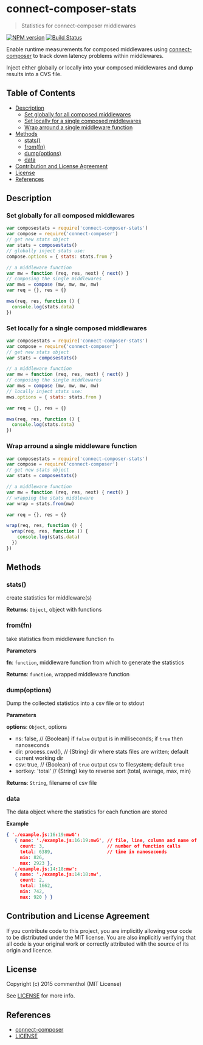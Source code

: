# connect-composer-stats

> Statistics for connect-composer middlewares

[![NPM version](https://badge.fury.io/js/connect-composer-stats.svg)](https://www.npmjs.com/package/connect-composer-stats/)
[![Build Status](https://secure.travis-ci.org/commenthol/connect-composer-stats.svg?branch=master)](https://travis-ci.org/commenthol/connect-composer-stats)

Enable runtime measurements for composed middlewares using [connect-composer][] to track down latency problems within middlewares.

Inject either globally or locally into your composed middlewares and dump results into a CVS file.

## Table of Contents

<!-- !toc (minlevel=2 omit="Table of Contents") -->

* [Description](#description)
  * [Set globally for all composed middlewares](#set-globally-for-all-composed-middlewares)
  * [Set locally for a single composed middlewares](#set-locally-for-a-single-composed-middlewares)
  * [Wrap arround a single middleware function](#wrap-arround-a-single-middleware-function)
* [Methods](#methods)
  * [stats()](#stats)
  * [from(fn)](#fromfn)
  * [dump(options)](#dumpoptions)
  * [data](#data)
* [Contribution and License Agreement](#contribution-and-license-agreement)
* [License](#license)
* [References](#references)

<!-- toc! -->

## Description

### Set globally for all composed middlewares

```js
var composestats = require('connect-composer-stats')
var compose = require('connect-composer')
// get new stats object
var stats = composestats()
// globally inject stats use:
compose.options = { stats: stats.from }

// a middleware function
var mw = function (req, res, next) { next() }
// composing the single middlewares
var mws = compose (mw, mw, mw, mw)
var req = {}, res = {}

mws(req, res, function () {
  console.log(stats.data)
})
```

### Set locally for a single composed middlewares

```js
var composestats = require('connect-composer-stats')
var compose = require('connect-composer')
// get new stats object
var stats = composestats()

// a middleware function
var mw = function (req, res, next) { next() }
// composing the single middlewares
var mws = compose (mw, mw, mw, mw)
// locally inject stats use:
mws.options = { stats: stats.from }

var req = {}, res = {}

mws(req, res, function () {
  console.log(stats.data)
})
```

### Wrap arround a single middleware function

```js
var composestats = require('connect-composer-stats')
var compose = require('connect-composer')
// get new stats object
var stats = composestats()

// a middleware function
var mw = function (req, res, next) { next() }
// wrapping the stats middleware
var wrap = stats.from(mw)

var req = {}, res = {}

wrap(req, res, function () {
  wrap(req, res, function () {
    console.log(stats.data)
  })
})
```

## Methods

### stats()

create statistics for middleware(s)

**Returns**: `Object`, object with functions


### from(fn)

take statistics from middleware function `fn`

**Parameters**

**fn**: `function`, middleware function from which to generate the statistics

**Returns**: `function`, wrapped middleware function


### dump(options)

Dump the collected statistics into a csv file or to stdout

**Parameters**

**options**: `Object`, options
  * ns: false,          // {Boolean} if `false` output is in milliseconds; if `true` then nanoseconds
  * dir: process.cwd(), // {String} dir where stats files are written; default current working dir
  * csv: true,          // {Boolean} of `true` output csv to filesystem; default `true`
  * sortkey: 'total'    // {String} key to reverse sort (total, average, max, min)

**Returns**: `String`, filename of csv file


### data

The data object where the statistics for each function are stored

**Example**

```json
{ './example.js:16:19:mwG':
   { name: './example.js:16:19:mwG', // file, line, column and name of function called
     count: 3,                       // number of function calls
     total: 6389,                    // time in nanoseconds
     min: 826,
     max: 2923 },
  './example.js:14:18:mw':
   { name: './example.js:14:18:mw',
     count: 2,
     total: 1662,
     min: 742,
     max: 920 } }
```

## Contribution and License Agreement

If you contribute code to this project, you are implicitly allowing your
code to be distributed under the MIT license. You are also implicitly
verifying that all code is your original work or correctly attributed
with the source of its origin and licence.

## License

Copyright (c) 2015 commenthol (MIT License)

See [LICENSE][] for more info.

## References

<!-- !ref -->

* [connect-composer][connect-composer]
* [LICENSE][LICENSE]

<!-- ref! -->

[LICENSE]: ./LICENSE
[connect-composer]: https://github.com/commenthol/connect-composer



